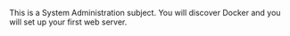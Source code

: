 This is a System Administration subject. You will discover Docker and you
will set up your first web server.
